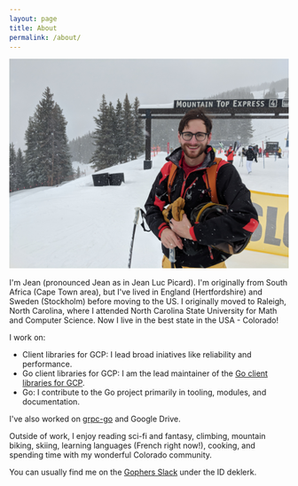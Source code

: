```yaml
---
layout: page
title: About
permalink: /about/
---
```


![](/assets/me.jpg)

I'm Jean (pronounced Jean as in Jean Luc Picard). I'm originally from South
Africa (Cape Town area), but I've lived in England (Hertfordshire) and Sweden
(Stockholm) before moving to the US. I originally moved to Raleigh, North
Carolina, where I attended North Carolina State University for Math and Computer
Science. Now I live in the best state in the USA - Colorado!

I work on:

- Client libraries for GCP: I lead broad iniatives like reliability and performance.
- Go client libraries for GCP: I am the lead maintainer of the [Go client
libraries for GCP](https://github.com/googleapis/google-cloud-go).
- Go: I contribute to the Go project primarily in tooling, modules, and documentation.

I've also worked on [grpc-go](https://github.com/grpc/grpc-go) and Google Drive.

Outside of work, I enjoy reading sci-fi and fantasy, climbing, mountain biking,
skiing, learning languages (French right now!), cooking, and spending time with
my wonderful Colorado community.

You can usually find me on the [Gophers Slack](https://invite.slack.golangbridge.org/)
under the ID deklerk.
